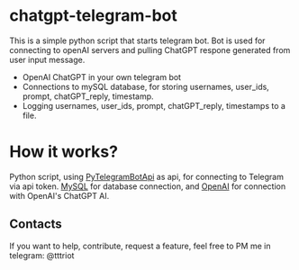 # chatgpt-telegram-bot
This is a simple python script that starts telegram bot. Bot is used for connecting to openAI servers and pulling ChatGPT respone generated from user input message.
* OpenAI ChatGPT in your own telegram bot
* Connections to mySQL database, for storing usernames, user_ids, prompt, chatGPT_reply, timestamp.
* Logging usernames, user_ids, prompt, chatGPT_reply, timestamps to a file.

# How it works?
Python script, using [PyTelegramBotApi](https://pypi.org/project/pyTelegramBotAPI/) as api, for connecting to Telegram via api token.
[MySQL](https://pypi.org/project/mysql/) for database connection, and [OpenAI](https://pypi.org/project/openai/) for connection with OpenAI's ChatGPT AI.

## Contacts
If you want to help, contribute, request a feature, feel free to PM me in telegram: @tttriot
